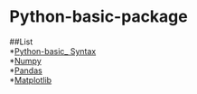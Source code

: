 # Python-basic-package

##List  
*[Python-basic_ Syntax](https://github.com/Kevin7720/python-basic-package-teaching/blob/main/code/Python-basic_%20Syntax.ipynb)  
*[Numpy](https://github.com/Kevin7720/python-basic-package-teaching/blob/main/code/Introduction_to_Numpy.ipynb)  
*[Pandas](https://github.com/Kevin7720/python-basic-package-teaching/blob/main/code/Introduction%20to%20Pandas.ipynb)  
*[Matplotlib](https://github.com/Kevin7720/python-basic-package-teaching/blob/main/code/Introduction%20to%20Matplotlib.ipynb)  

